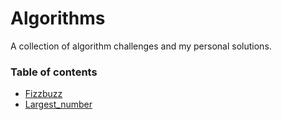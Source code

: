 # Algorithms

A collection of algorithm challenges and my personal solutions.

### Table of contents
- [Fizzbuzz](./fizzbuzz)
- [Largest_number](./largest_number)
